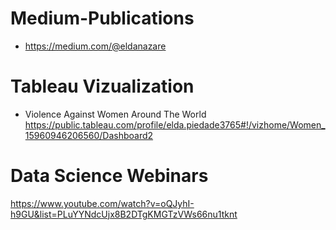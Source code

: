 # Medium-Publications

* https://medium.com/@eldanazare



# Tableau Vizualization

* Violence Against Women Around The World
https://public.tableau.com/profile/elda.piedade3765#!/vizhome/Women_15960946206560/Dashboard2

# Data Science Webinars
https://www.youtube.com/watch?v=oQJyhI-h9GU&list=PLuYYNdcUjx8B2DTgKMGTzVWs66nu1tknt
